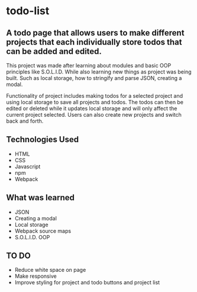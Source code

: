 # todo-list

## A todo page that allows users to make different projects that each individually store todos that can be added and edited.

This project was made after learning about modules and basic OOP principles like S.O.L.I.D. While also learning new things as project was being built. Such as local storage, how to stringify and parse JSON, creating a modal.

Functionality of project includes making todos for a selected project and using local storage to save all projects and todos. The todos can then be edited or deleted while it updates local storage and will only affect the current project selected. Users can also create new projects and switch back and forth.

## Technologies Used

- HTML
- CSS
- Javascript
- npm
- Webpack

## What was learned

- JSON
- Creating a modal
- Local storage
- Webpack source maps
- S.O.L.I.D. OOP

## TO DO

- Reduce white space on page
- Make responsive 
- Improve styling for project and todo buttons and project list
